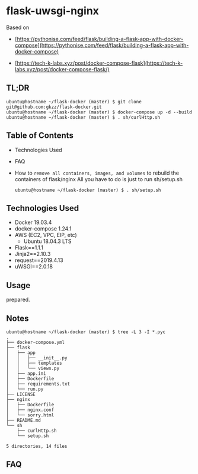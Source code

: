 # flask-uwsgi-nginx

Based on
- [https://pythonise.com/feed/flask/building-a-flask-app-with-docker-compose](https://pythonise.com/feed/flask/building-a-flask-app-with-docker-compose)

- [https://tech-k-labs.xyz/post/docker-compose-flask](https://tech-k-labs.xyz/post/docker-compose-flask/)


## TL;DR

```
ubuntu@hostname ~/flask-docker (master) $ git clone git@github.com:gkzz/flask-docker.git
ubuntu@hostname ~/flask-docker (master) $ docker-compose up -d --build
ubuntu@hostname ~/flask-docker (master) $ . sh/curlHttp.sh
```


## Table of Contents

- Technologies Used

- FAQ
 - How to `remove all containers, images, and volumes` to rebuild the containers of flask/nginx
   All you have to do is just to run sh/setup.sh
   ```
   ubuntu@hostname ~/flask-docker (master) $ . sh/setup.sh
   ```

## Technologies Used
- Docker 19.03.4
- docker-compose 1.24.1
- AWS (EC2, VPC, EIP, etc)
  - Ubuntu 18.04.3 LTS
- Flask==1.1.1
- Jinja2==2.10.3
- request==2019.4.13
- uWSGI==2.0.18


## Usage

prepared.

## Notes

```
ubuntu@hostname ~/flask-docker (master) $ tree -L 3 -I *.pyc
.
├── docker-compose.yml
├── flask
│   ├── app
│   │   ├── __init__.py
│   │   ├── templates
│   │   └── views.py
│   ├── app.ini
│   ├── Dockerfile
│   ├── requirements.txt
│   └── run.py
├── LICENSE
├── nginx
│   ├── Dockerfile
│   ├── nginx.conf
│   └── sorry.html
├── README.md
└── sh
    ├── curlHttp.sh
    └── setup.sh

5 directories, 14 files

```

## FAQ


